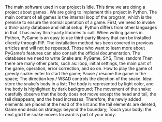 The main software used in our project is Idle. This time we are doing a project about games . We are going to implement this project in Python. The main content of all games is the internal loop of the program, which is the premise to ensure the normal operation of a game. First, we need to invoke a third-party database and initial setup. Python differs from other languages in that it has many third-party libraries to call. When writing games in Python, PyGame is an easy to use third-party library that can be installed directly through PIP. The installation method has been covered in previous articles and will not be repeated. Those who want to learn more about PyGame's features can also consult the official documentation. The databases we need to write Snake are: PyGame, SYS, Time, random Then there are many other parts, such as: loop, initial settings, the main part of the game, operation, error correction, and so on.
How to play the game of greedy snake: enter to start the game; Pause / resume the game in the space; The direction key / WSAD controls the direction of the snake.
Idea: store the snake's body in a list; The body is represented by light color, and the body is highlighted by dark background;
The movement of the snake: carefully observe that the body does not move except the head and tail, the tail disappears, and the head increases. Therefore, the newly added elements are placed at the head of the list and the tail elements are deleted;
Game end decision strategy: beyond the boundary; Touch your body: the next grid the snake moves forward is part of your body.
